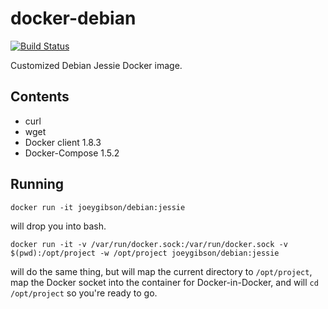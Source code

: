 # docker-debian

[![Build Status](https://travis-ci.org/joeygibson/docker-debian.svg?branch=master)](https://travis-ci.org/joeygibson/docker-debian)

Customized Debian Jessie Docker image.

## Contents
* curl
* wget
* Docker client 1.8.3
* Docker-Compose 1.5.2

## Running
    docker run -it joeygibson/debian:jessie 
will drop you into bash.


    docker run -it -v /var/run/docker.sock:/var/run/docker.sock -v $(pwd):/opt/project -w /opt/project joeygibson/debian:jessie 
will do the same thing, but will map the current directory to `/opt/project`, map the Docker socket into
the container for Docker-in-Docker, and will `cd /opt/project` so you're ready to go.

